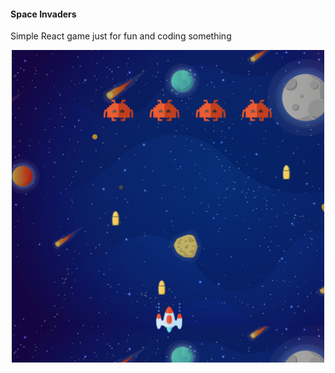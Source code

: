 #### Space Invaders

Simple React game just for fun and coding something

<p align="center">
  <img
    align="center"
    height="500"
    src="/src/assets/game.png"
  />
</p>
